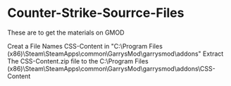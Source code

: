 Counter-Strike-Sourrce-Files
============================

These are to get the materials on GMOD

Creat a File Names CSS-Content in "C:\Program Files (x86)\Steam\SteamApps\common\GarrysMod\garrysmod\addons"
Extract The CSS-Content.zip file to the C:\Program Files (x86)\Steam\SteamApps\common\GarrysMod\garrysmod\addons\CSS-Content
